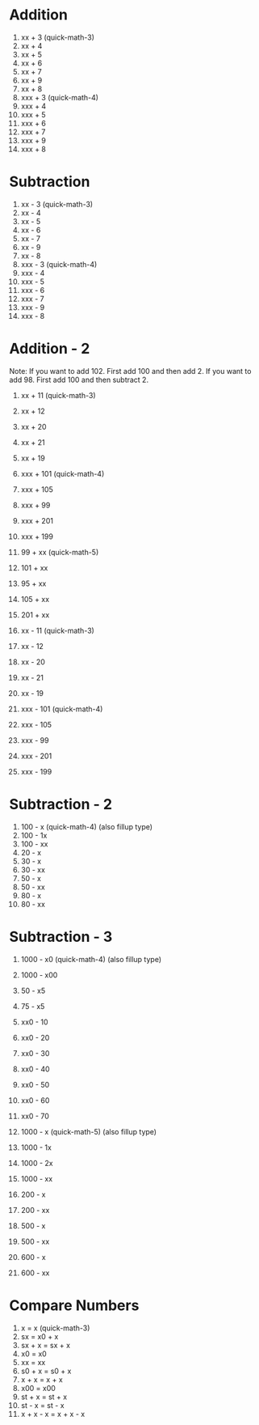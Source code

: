 # Addition

1. xx + 3 (quick-math-3)
2. xx + 4
3. xx + 5
4. xx + 6
5. xx + 7
6. xx + 9
7. xx + 8
8. xxx + 3 (quick-math-4)
9. xxx + 4
10. xxx + 5
11. xxx + 6
12. xxx + 7
13. xxx + 9
14. xxx + 8

# Subtraction

1. xx - 3 (quick-math-3)
2. xx - 4
3. xx - 5
4. xx - 6
5. xx - 7
6. xx - 9
7. xx - 8
8. xxx - 3 (quick-math-4)
9. xxx - 4
10. xxx - 5
11. xxx - 6
12. xxx - 7
13. xxx - 9
14. xxx - 8

# Addition - 2

Note: If you want to add 102. First add 100 and then add 2. If you want to
add 98. First add 100 and then subtract 2.

1. xx + 11 (quick-math-3)
2. xx + 12
3. xx + 20
4. xx + 21
5. xx + 19
6. xxx + 101 (quick-math-4)
7. xxx + 105
8. xxx + 99
9. xxx + 201
10. xxx + 199
11. 99 + xx (quick-math-5)
12. 101 + xx
13. 95 + xx
14. 105 + xx
15. 201 + xx

16. xx - 11 (quick-math-3)
17. xx - 12
18. xx - 20
19. xx - 21
20. xx - 19
21. xxx - 101 (quick-math-4)
22. xxx - 105
23. xxx - 99
24. xxx - 201
25. xxx - 199

# Subtraction - 2

1. 100 - x (quick-math-4) (also fillup type)
2. 100 - 1x
3. 100 - xx
4. 20 - x
5. 30 - x
6. 30 - xx
7. 50 - x
8. 50 - xx
9. 80 - x
10. 80 - xx

# Subtraction - 3

1. 1000 - x0 (quick-math-4) (also fillup type)
2. 1000 - x00
3. 50 - x5
4. 75 - x5
5. xx0 - 10
6. xx0 - 20
7. xx0 - 30
8. xx0 - 40
9. xx0 - 50
10. xx0 - 60
11. xx0 - 70

12. 1000 - x (quick-math-5) (also fillup type)
13. 1000 - 1x
14. 1000 - 2x
15. 1000 - xx
16. 200 - x
17. 200 - xx
18. 500 - x
19. 500 - xx
20. 600 - x
21. 600 - xx

# Compare Numbers

1. x = x (quick-math-3)
2. sx = x0 + x
3. sx + x = sx + x
4. x0 = x0
5. xx = xx
6. s0 + x = s0 + x
7. x + x = x + x
8. x00 = x00
9. st + x = st + x
10. st - x = st - x
11. x + x - x = x + x - x
